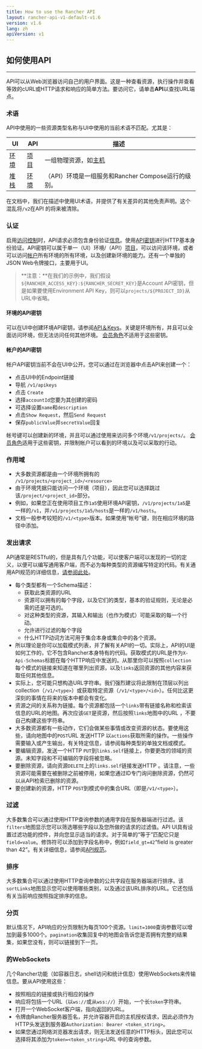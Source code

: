 ```yaml
---
title: How to use the Rancher API
layout: rancher-api-v1-default-v1.6
version: v1.6
lang: zh
apiVersion: v1
---
```


## 如何使用API

------

API可以从Web浏览器访问自己的用户界面。这是一种查看资源，执行操作并查看等效的cURL或HTTP请求和响应的简单方法。要访问它，请单击**API**以查找URL端点。

### 术语

API中使用的一些资源类型名称与UI中使用的当前术语不匹配。尤其是：

| UI                                       | API                                      | 描述                                       |
| ---------------------------------------- | ---------------------------------------- | ---------------------------------------- |
| [环境]({{site.baseurl}}/rancher/{{page.version}}/{{page.lang}}/environments) | [项目](https://github.com/rancher/rancher.github.io/blob/master/rancher/v1.6/en/api/v1/%7B%7Bsite.baseurl%7D%7D/rancher/%7B%7Bpage.version%7D%7D/%7B%7Bpage.lang%7D%7D/api/%7B%7Bpage.apiVersion%7D%7D/api-resources/project) | 一组物理资源，如[主机]({{site.baseurl}}/rancher/{{page.version}}/{{page.lang}}/api-resources/host) |
| [堆栈]({{site.baseurl}}/rancher/{{page.version}}/{{page.lang}}/cattle/stacks) | [环境]({{site.baseurl}}/rancher/{{page.version}}/{{page.lang}}//api-resources/environment) | （API）环境是一组服务和Rancher Compose运行的级别。       |

在文档中，我们在描述中使用UI术语，并提供了有关差异的其他免责声明。这个混乱将`/v2`在API 的将来被清除。

### 认证

启用[访问控制](https://github.com/rancher/rancher.github.io/blob/master/rancher/v1.6/en/api/v1/%7B%7Bsite.baseurl%7D%7D/rancher/%7B%7Bpage.version%7D%7D/%7B%7Bpage.lang%7D%7D/configuration/access-control)时，API请求必须包含身份验证[信息](https://github.com/rancher/rancher.github.io/blob/master/rancher/v1.6/en/api/v1/%7B%7Bsite.baseurl%7D%7D/rancher/%7B%7Bpage.version%7D%7D/%7B%7Bpage.lang%7D%7D/configuration/access-control)。使用[API密钥]({{site.baseurl}}/rancher/{{page.version}}/{{page.lang}}//api/api-resources/apikey)进行HTTP基本身份验证。API密钥可以属于单一（UI）环境/（API）[项目](https://github.com/rancher/rancher.github.io/blob/master/rancher/v1.6/en/api/v1/%7B%7Bsite.baseurl%7D%7D/rancher/%7B%7Bpage.version%7D%7D/%7B%7Bpage.lang%7D%7D/api/api-resources/project)，可以访问该环境，或者可以访问[帐户](https://github.com/rancher/rancher.github.io/blob/master/rancher/v1.6/en/api/v1/%7B%7Bsite.baseurl%7D%7D/rancher/%7B%7Bpage.version%7D%7D/%7B%7Bpage.lang%7D%7D/api/api-resources/account)所有环境的所有环境，以及创建新环境的能力。还有一个单独的JSON Web令牌接口，主要用于UI。

> **注意：**在我们的示例中，我们假设`${RANCHER_ACCESS_KEY}:${RANCHER_SECRET_KEY}`是Account API密钥，但是如果要使用Environment API Key，则可以`projects/${PROJECT_ID}`从URL中省略。

#### 环境的API密钥

可以在UI中创建环境API密钥，请参阅[API＆Keys](https://github.com/rancher/rancher.github.io/blob/master/rancher/v1.6/en/api/v1/%7B%7Bsite.baseurl%7D%7D/rancher/%7B%7Bpage.version%7D%7D/%7B%7Bpage.lang%7D%7D/api/v1/api-keys)。关键是环境所有，并且可以全面访问环境，但无法访问任何其他环境。 [会员角色](https://github.com/rancher/rancher.github.io/blob/master/rancher/v1.6/en/api/v1/%7B%7Bsite.baseurl%7D%7D/rancher/%7B%7Bpage.version%7D%7D/%7B%7Bpage.lang%7D%7D/environments/#membership-roles)不适用于这些密钥。

#### 帐户的API密钥

帐户API密钥当前不会在UI中公开。您可以通过在浏览器中点击API来创建一个：

- 点击UI中的Endpoint链接
- 导航 `/v1/apikeys`
- 点击 `Create`
- 选择`accountId`您要为其创建的密码
- 可选择设置`name`和`description`
- 点击`Show Request`，然后`Send Request`
- 保存`publicValue`并`secretValue`回复

帐号键可以创建新的环境，并且可以通过使用来访问多个环境`/v1/projects/`。 [会员角色](https://github.com/rancher/rancher.github.io/blob/master/rancher/v1.6/en/api/v1/%7B%7Bsite.baseurl%7D%7D/rancher/%7B%7Bpage.version%7D%7D/%7B%7Bpage.lang%7D%7D/environments/#membership-roles)适用于这些密钥，并限制帐户可以看到的环境以及可以采取的行动。

### 作用域

- 大多数资源都是由一个环境所拥有的 `/v1/projects/<project_id>/<resource>`
- 由于环境凭据只能访问一个环境（项目），因此您可以选择跳过该`/project/<project_id>`部分。
- 例如，如果您正在使用项目工作`1a5`使用环境API密钥，`/v1/projects/1a5`是一样的`/v1`，并`/v1/projects/1a5/hosts`是一样的`/v1/hosts`。
- 文档一般参考较短的`/v1/<type>`版本。如果使用“帐号”键，则在相应环境的路径中添加。

### 发出请求

API通常是RESTful的，但是具有几个功能，可以使客户端可以发现的一切的定义，以便可以编写通用客户端，而不必为每种类型的资源编写特定的代码。有关通用API规范的详细信息，[请参阅此处](https://github.com/rancher/api-spec/blob/master/specification.md)。

- 每个类型都有一个Schema描述：
  - 获取此类资源的URL
  - 资源可以拥有的每个字段，以及它们的类型，基本的验证规则，无论是必需的还是可选的。
  - 对这种类型的资源，其输入和输出（也作为模式）可能采取的每一个行动。
  - 允许进行过滤的每个字段
  - 什么HTTP动词方法可用于集合本身或集合中的各个资源。
- 所以理论是你可以加载模式列表，并了解有关API的一切。实际上，API的UI是如何工作的，它不包含Rancher本身特有的代码。获取模式的URL是作为`X-Api-Schemas`标题在每个HTTP响应中发送的。从那里你可以按照`collection`每个模式的链接来知道在哪里列出资源，以及`links`返回资源的其他内容来获取任何其他信息。
- 实际上，您可能只想构造URL字符串。我们强烈建议将此限制在顶层以列出collection（`/v1/<type>`）或获取特定资源（`/v1/<type>/<id>`）。任何比这更深刻的事情在将来的版本中都会有变化。
- 资源之间的关系称为链接。每个资源都包括一个`links`带有链接名称和检索该信息的URL的地图。再次应该`GET`是资源，然后按照`links`地图中的URL ，不要自己构建这些字符串。
- 大多数资源都有一些动作，它们会做某些事情或改变资源的状态。要使用这些，请向地图中的`POST`URL 发送HTTP 以`actions`获取所需的操作。一些操作需要输入或产生输出，有关特定信息，请参阅每种类型的单独文档或模式。
- 要编辑资源，发送一个HTTP `PUT`到`links.self`链接上，你要更改的领域的资源。未知字段和不可编辑的字段将被忽略。
- 要删除资源，请向资源`DELETE`上的`links.self`链接发送HTTP 。请注意，一些资源可能需要在被删除之前被停用，如果您通过ID专门询问删除资源，仍然可以从API检索已删除的资源。
- 要创建新的资源，HTTP `POST`到模式中的集合URL（即是`/v1/<type>`）。

### 过滤

大多数集合可以通过使用HTTP查询参数的通用字段在服务器端进行过滤。该`filters`地图显示您可以筛选哪些字段以及您所做的请求的过滤值。API UI具有设置过滤功能的控件，并向您显示适当的请求。对于简单的“等于”匹配它只是`field=value`。修饰符可以添加到字段名称中，例如`field_gt=42`“field is greater than 42”。有关详细信息，请参阅[API规范](https://github.com/rancher/api-spec/blob/master/specification.md#filtering)。

### 排序

大多数集合可以通过使用HTTP查询参数的公共字段在服务器端进行排序。该`sortLinks`地图显示您可以使用哪些类别，以及通过该URL排序的URL。它还包括有关当前响应按照指定排序的信息。

### 分页

默认情况下，API响应的分页限制为每页100个资源。`limit=1000`查询参数可以增加到最多1000个。`pagination`收集回复中的地图会告诉您是否拥有完整的结果集，如果您没有，则可以链接到下一页。

### 的WebSockets

几个Rancher功能（如容器日志，shell访问和统计信息）使用WebSockets来传输信息。要从API使用这些：

- 按照相应的链接或执行相应的操作
- 响应将包括一个URL（以`ws://`或从`wss://`）开始，一个长`token`字符串。
- 打开一个WebSocket客户端，指向返回的URL。
- 令牌由Rancher服务器签名，并允许容器开启的主机授权请求，因此必须作为HTTP头发送到服务器`Authorization: Bearer <token_string>`。
- 如果您通过网络浏览器发出请求，则无法发送任意的HTTP标头，因此您可以选择将其添加为`token=<token_string>`URL 中的查询参数。